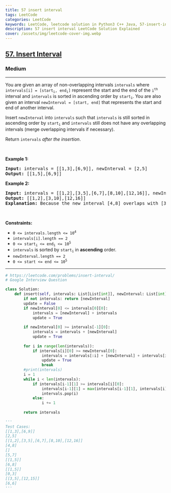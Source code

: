 ```yaml
---
title: 57 insert interval
tags: LeetCode
categories: LeetCode
keywords: LeetCode, leetcode solution in Python3 C++ Java, 57-insert-interval solution
description: 57 insert interval LeetCode Solution Explained
cover: /assets/img/leetcode-cover-img.webp
---
```



<h2><a href="https://leetcode.com/problems/insert-interval/">57. Insert Interval</a></h2><h3>Medium</h3><hr><div><p>You are given an array of non-overlapping intervals <code>intervals</code> where <code>intervals[i] = [start<sub>i</sub>, end<sub>i</sub>]</code> represent the start and the end of the <code>i<sup>th</sup></code> interval and <code>intervals</code> is sorted in ascending order by <code>start<sub>i</sub></code>. You are also given an interval <code>newInterval = [start, end]</code> that represents the start and end of another interval.</p>

<p>Insert <code>newInterval</code> into <code>intervals</code> such that <code>intervals</code> is still sorted in ascending order by <code>start<sub>i</sub></code> and <code>intervals</code> still does not have any overlapping intervals (merge overlapping intervals if necessary).</p>

<p>Return <code>intervals</code><em> after the insertion</em>.</p>

<p>&nbsp;</p>
<p><strong>Example 1:</strong></p>

<pre><strong>Input:</strong> intervals = [[1,3],[6,9]], newInterval = [2,5]
<strong>Output:</strong> [[1,5],[6,9]]
</pre>

<p><strong>Example 2:</strong></p>

<pre><strong>Input:</strong> intervals = [[1,2],[3,5],[6,7],[8,10],[12,16]], newInterval = [4,8]
<strong>Output:</strong> [[1,2],[3,10],[12,16]]
<strong>Explanation:</strong> Because the new interval [4,8] overlaps with [3,5],[6,7],[8,10].
</pre>

<p>&nbsp;</p>
<p><strong>Constraints:</strong></p>

<ul>
	<li><code>0 &lt;= intervals.length &lt;= 10<sup>4</sup></code></li>
	<li><code>intervals[i].length == 2</code></li>
	<li><code>0 &lt;= start<sub>i</sub> &lt;= end<sub>i</sub> &lt;= 10<sup>5</sup></code></li>
	<li><code>intervals</code> is sorted by <code>start<sub>i</sub></code> in <strong>ascending</strong> order.</li>
	<li><code>newInterval.length == 2</code></li>
	<li><code>0 &lt;= start &lt;= end &lt;= 10<sup>5</sup></code></li>
</ul>
</div>

---




```python
# https://leetcode.com/problems/insert-interval/
# Google Interview Question

class Solution:
    def insert(self, intervals: List[List[int]], newInterval: List[int]) -> List[List[int]]:
        if not intervals: return [newInterval]
        update = False
        if newInterval[0] <= intervals[0][0]:
            intervals = [newInterval] + intervals
            update = True
        
        if newInterval[0] >= intervals[-1][0]:
            intervals = intervals + [newInterval]
            update = True
        
        for i in range(len(intervals)):
            if intervals[i][0] >= newInterval[0]:
                intervals = intervals[:i] + [newInterval] + intervals[i:] 
                update = True
                break
        #print(intervals)
        i = 1
        while i < len(intervals):
            if intervals[i-1][1] >= intervals[i][0]:
                intervals[i-1][1] = max(intervals[i-1][1], intervals[i][1])
                intervals.pop(i)
            else:
                i += 1
        
        return intervals
                
'''
Test Cases:
[[1,3],[6,9]]
[2,5]
[[1,2],[3,5],[6,7],[8,10],[12,16]]
[4,8]
[]
[5,7]
[[1,5]]
[6,8]
[[1,5]]
[0,3]
[[3,5],[12,15]]
[6,6]
'''      
```
